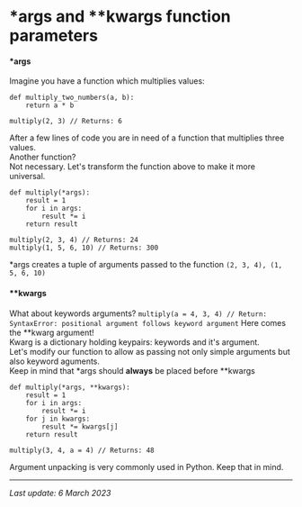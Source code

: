 # *args and **kwargs function parameters

#### *args

Imagine you have a function which multiplies values:
```
def multiply_two_numbers(a, b):
    return a * b

multiply(2, 3) // Returns: 6
```
After a few lines of code you are in need of a function that multiplies three values.\
Another function?\
Not necessary. Let's transform the function above to make it more universal.
```
def multiply(*args):
    result = 1
    for i in args:
        result *= i
    return result

multiply(2, 3, 4) // Returns: 24
multiply(1, 5, 6, 10) // Returns: 300
```
*args creates a tuple of arguments passed to the function ```(2, 3, 4), (1, 5, 6, 10)```

#### **kwargs

What about keywords arguments?
```multiply(a = 4, 3, 4) // Return: SyntaxError: positional argument follows keyword argument```
Here comes the **kwarg argument!\
Kwarg is a dictionary holding keypairs: keywords and it's argument.\
Let's modify our function to allow as passing not only simple arguments but also keyword aguments.\
Keep in mind that *args should __always__ be placed before **kwargs
```
def multiply(*args, **kwargs):
    result = 1
    for i in args:
        result *= i
    for j in kwargs:
        result *= kwargs[j]
    return result

multiply(3, 4, a = 4) // Returns: 48
```

Argument unpacking is very commonly used in Python. Keep that in mind.

---
_Last update: 6 March 2023_

